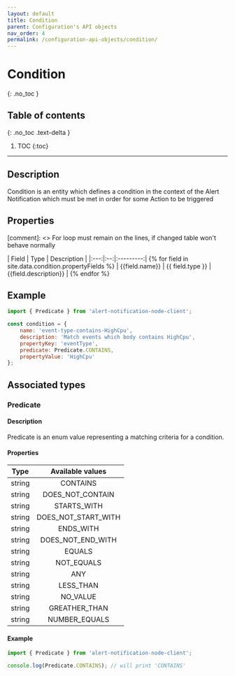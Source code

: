 ```yaml
---
layout: default
title: Condition
parent: Configuration's API objects
nav_order: 4
permalink: /configuration-api-objects/condition/
---
```


# Condition
{: .no_toc }

## Table of contents
{: .no_toc .text-delta }

1. TOC
{:toc}

---

## Description

Condition is an entity which defines a condition in the context of the Alert Notification which must be met in order for some Action to be triggered

## Properties

[comment]: <> For loop must remain on the lines, if changed table won't behave normally

| Field | Type | Description |
|:---:|:--:|:---------:| {% for field in site.data.condition.propertyFields %}
| {{field.name}} | {{ field.type }} | {{field.description}} | {% endfor %}


## Example
```js
import { Predicate } from 'alert-notification-node-client';

const condition = {
    name: 'event-type-contains-HighCpu',
    description: 'Match events which body contains HighCpu',
    propertyKey: 'eventType',
    predicate: Predicate.CONTAINS,
    propertyValue: 'HighCpu'
};
```
## Associated types

### Predicate

#### Description

Predicate is an enum value representing a matching criteria for a condition.

#### Properties

|  Type  |  Available values |
|:------:|:-----------------:|
| string |     CONTAINS      |
| string |  DOES_NOT_CONTAIN |
| string |    STARTS_WITH    |
| string |DOES_NOT_START_WITH|
| string |    ENDS_WITH      |
| string | DOES_NOT_END_WITH |
| string |     EQUALS        |
| string |    NOT_EQUALS     |
| string |       ANY         |
| string |    LESS_THAN      |
| string |    NO_VALUE       |
| string |  GREATHER_THAN    |
| string |  NUMBER_EQUALS    |

#### Example
```js
import { Predicate } from 'alert-notification-node-client';

console.log(Predicate.CONTAINS); // will print 'CONTAINS'
```